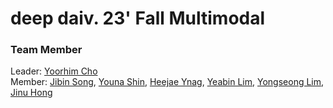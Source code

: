 # deep daiv. 23' Fall Multimodal

### Team Member
Leader: [Yoorhim Cho](https://github.com/ofzlo)   
Member: [Jibin Song](https://github.com/jibin86), [Youna Shin](https://github.com/youna3515), [Heejae Ynag](https://github.com/neulbo0829), [Yeabin Lim](https://github.com/binnnnnny), [Yongseong Lim](https://github.com/YongCastle), [Jinu Hong]()
